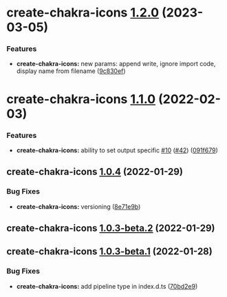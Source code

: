 # create-chakra-icons [1.2.0](https://github.com/kodingdotninja/chakra-icons/compare/create-chakra-icons@1.1.0...create-chakra-icons@1.2.0) (2023-03-05)

### Features

- **create-chakra-icons:** new params: append write, ignore import code, display name from filename ([9c830ef](https://github.com/kodingdotninja/chakra-icons/commit/9c830efca89072882d8bec51930402d8dcddf1fe))

# create-chakra-icons [1.1.0](https://github.com/kodingdotninja/chakra-icons/compare/create-chakra-icons@1.0.4...create-chakra-icons@1.1.0) (2022-02-03)

### Features

- **create-chakra-icons:** ability to set output specific [#10](https://github.com/kodingdotninja/chakra-icons/issues/10) ([#42](https://github.com/kodingdotninja/chakra-icons/issues/42)) ([091f679](https://github.com/kodingdotninja/chakra-icons/commit/091f6792f22bd9f081a80228d9a4e632a8a7ab2a))

## create-chakra-icons [1.0.4](https://github.com/kodingdotninja/chakra-icons/compare/create-chakra-icons@v1.0.3...create-chakra-icons@1.0.4) (2022-01-29)

### Bug Fixes

- **create-chakra-icons:** versioning ([8e71e9b](https://github.com/kodingdotninja/chakra-icons/commit/8e71e9bf81e886c231c5ec2df64f6021bf642393))

## create-chakra-icons [1.0.3-beta.2](https://github.com/kodingdotninja/chakra-icons/compare/create-chakra-icons@1.0.3-beta.1...create-chakra-icons@1.0.3-beta.2) (2022-01-29)

## create-chakra-icons [1.0.3-beta.1](https://github.com/kodingdotninja/chakra-icons/compare/create-chakra-icons@v1.0.2...create-chakra-icons@1.0.3-beta.1) (2022-01-28)

### Bug Fixes

- **create-chakra-icons:** add pipeline type in index.d.ts ([70bd2e9](https://github.com/kodingdotninja/chakra-icons/commit/70bd2e9107529e32f0d284637df7c4778f7fdbc3))

